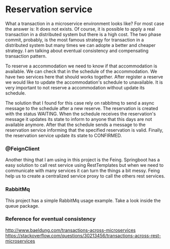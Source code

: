 # Reservation service

What a transaction in a microservice environment looks like? For most case the answer is: It does not exists. 
Of course, it is possible to apply a real transaction in a distributed system but there is a high cost. 
The two phase commit, probably, is the most famous strategy for transaction in a distributed system but many times we can adopte a better and cheaper strategy. I am talking about eventual consistency and compensating transaction pattern.

To reserve a accommodation we need to know if that accommodation is available. We can check that in the schedule of the accommodation. We have two services here that should works together. After register a reserve we would like to update the accommodation's schedule to unavailable. It is very important to not reserve a accommodation without update its schedule.  

The solution that I found for this case rely on rabbitmq to send a async message to the schedule after a new reserve. The reservation is created with the status WAITING.
When the schedule receives the reservation's message it updates its state to inform to anyone that this days are not available anymore. After that the schedule sends a message to the reservation service informing that the specified reservation is valid. Finally, the reservation service update its state to CONFIRMED.  

### @FeignClient

Another thing that I am using in this project is the Feing. Springboot has a easy solution to call rest service using RestTemplates but when we need to communicate with many services it can turn the things a bit messy. Feing help us to create a centralized service proxy to call the others rest services. 

### RabbitMq

This project has a simple  RabbitMq usage example. Take a look inside the queue package.

### Reference for eventual consistency
http://www.baeldung.com/transactions-across-microservices
https://stackoverflow.com/questions/30213456/transactions-across-rest-microservices
